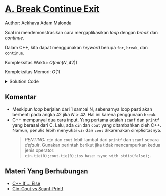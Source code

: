 # [A. Break Continue Exit](https://tlx.toki.id/courses/basic/chapters/07/problems/A)

Author: Ackhava Adam Malonda

Soal ini mendemonstrasikan cara mengaplikasikan *loop* dengan *break* dan *continue*.

Dalam C++, kita dapat menggunakan *keyword* berupa `for`, `break`, dan `continue`.

Kompleksitas Waktu: $O(min(N,42))$

Kompleksitas Memori: $O(1)$

<details>
  <summary>Solution Code</summary>

```c++
#include <cstdio>

int main()
{
    int N;
    scanf("%d", &N);
    for (int i = 1; i <= N; i++)
    {
        if (i % 10 == 0)
        {
            continue;
        }
        else if (i == 42)
        {
            printf("ERROR");
            break;
        }
        printf("%d", i);
        if (i < N)
        {
            printf("\n");
        }
    }
}
```
</details>

## Komentar
- Meskipun *loop* berjalan dari 1 sampai N, sebenarnya loop pasti akan berhenti pada angka 42 jika $N>42$. Hal ini karena penggunaan `break`.
- C++ mempunyai dua cara input. Yang pertama adalah `scanf` dan `printf` yang berasal dari C. Lalu, ada `cin` dan `cout` yang ditambahkan oleh C++. Namun, penulis lebih menyukai `cin` dan `cout` dikarenakan simplisitasnya.
    > _PENTING:_ `cin` dan `cout` lebih lambat dari `printf` dan `scanf` secara *default*. Gunakan perintah berikut jika tidak mencampurkan kedua jenis operator: `cin.tie(0);cout.tie(0);ios_base::sync_with_stdio(false);`.

## Materi Yang Berhubungan
- [C++ If ... Else](https://www.w3schools.com/cpp/cpp_conditions.asp)
- [Cin-Cout vs Scanf-Printf](https://www.geeksforgeeks.org/cincout-vs-scanfprintf/)